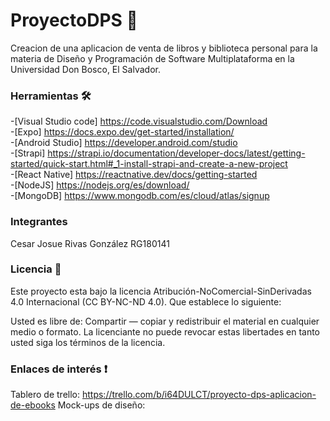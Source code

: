 # ProyectoDPS 📕
Creacion de una aplicacion de venta de libros y biblioteca personal para la materia de Diseño y Programación de Software Multiplataforma en la Universidad Don Bosco, El Salvador.

### Herramientas 🛠️
-[Visual Studio code] https://code.visualstudio.com/Download  
-[Expo] https://docs.expo.dev/get-started/installation/  
-[Android Studio] https://developer.android.com/studio  
-[Strapi] https://strapi.io/documentation/developer-docs/latest/getting-started/quick-start.html#_1-install-strapi-and-create-a-new-project  
-[React Native] https://reactnative.dev/docs/getting-started  
-[NodeJS] https://nodejs.org/es/download/  
-[MongoDB] https://www.mongodb.com/es/cloud/atlas/signup  

### Integrantes
Cesar Josue Rivas González RG180141


### Licencia 📑

Este proyecto esta bajo la licencia Atribución-NoComercial-SinDerivadas 4.0 Internacional (CC BY-NC-ND 4.0). Que establece lo siguiente:

Usted es libre de: Compartir — copiar y redistribuir el material en cualquier medio o formato. La licenciante no puede revocar estas libertades en tanto usted siga los términos de la licencia.

### Enlaces de interés ❗
Tablero de trello: https://trello.com/b/i64DULCT/proyecto-dps-aplicacion-de-ebooks
Mock-ups de diseño: 
